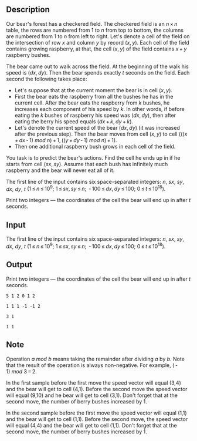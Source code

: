 ## Description

<div><p>Our bear's forest has a checkered field. The checkered field is an <span class="tex-span"><i>n</i> × <i>n</i></span> table, the rows are numbered from 1 to <span class="tex-span"><i>n</i></span> from top to bottom, the columns are numbered from 1 to <span class="tex-span"><i>n</i></span> from left to right. Let's denote a cell of the field on the intersection of row <span class="tex-span"><i>x</i></span> and column <span class="tex-span"><i>y</i></span> by record <span class="tex-span">(<i>x</i>, <i>y</i>)</span>. Each cell of the field contains growing raspberry, at that, the cell <span class="tex-span">(<i>x</i>, <i>y</i>)</span> of the field contains <span class="tex-span"><i>x</i> + <i>y</i></span> raspberry bushes.</p><p>The bear came out to walk across the field. At the beginning of the walk his speed is <span class="tex-span">(<i>dx</i>, <i>dy</i>)</span>. Then the bear spends exactly <span class="tex-span"><i>t</i></span> seconds on the field. Each second the following takes place:</p><ul> <li> Let's suppose that at the current moment the bear is in cell <span class="tex-span">(<i>x</i>, <i>y</i>)</span>. </li><li> First the bear eats the raspberry from all the bushes he has in the current cell. After the bear eats the raspberry from <span class="tex-span"><i>k</i></span> bushes, he increases each component of his speed by <span class="tex-span"><i>k</i></span>. In other words, if before eating the <span class="tex-span"><i>k</i></span> bushes of raspberry his speed was <span class="tex-span">(<i>dx</i>, <i>dy</i>)</span>, then after eating the berry his speed equals <span class="tex-span">(<i>dx</i> + <i>k</i>, <i>dy</i> + <i>k</i>)</span>. </li><li> Let's denote the current speed of the bear <span class="tex-span">(<i>dx</i>, <i>dy</i>)</span> (it was increased after the previous step). Then the bear moves from cell <span class="tex-span">(<i>x</i>, <i>y</i>)</span> to cell <span class="tex-span">(((<i>x</i> + <i>dx</i> - 1)&nbsp;<i>mod</i>&nbsp;<i>n</i>) + 1, ((<i>y</i> + <i>dy</i> - 1)&nbsp;<i>mod</i>&nbsp;<i>n</i>) + 1)</span>. </li><li> Then one additional raspberry bush grows in each cell of the field. </li></ul><p>You task is to predict the bear's actions. Find the cell he ends up in if he starts from cell <span class="tex-span">(<i>sx</i>, <i>sy</i>)</span>. Assume that each bush has infinitely much raspberry and the bear will never eat all of it.</p></div><div class="input-specification"><p>The first line of the input contains six space-separated integers: <span class="tex-span"><i>n</i></span>, <span class="tex-span"><i>sx</i></span>, <span class="tex-span"><i>sy</i></span>, <span class="tex-span"><i>dx</i></span>, <span class="tex-span"><i>dy</i></span>, <span class="tex-span"><i>t</i></span> <span class="tex-span">(1 ≤ <i>n</i> ≤ 10<sup class="upper-index">9</sup>;&nbsp;1 ≤ <i>sx</i>, <i>sy</i> ≤ <i>n</i>;&nbsp; - 100 ≤ <i>dx</i>, <i>dy</i> ≤ 100;&nbsp;0 ≤ <i>t</i> ≤ 10<sup class="upper-index">18</sup>)</span>.</p></div><div class="output-specification"><p>Print two integers — the coordinates of the cell the bear will end up in after <span class="tex-span"><i>t</i></span> seconds.</p></div>

## Input

<p>The first line of the input contains six space-separated integers: <span class="tex-span"><i>n</i></span>, <span class="tex-span"><i>sx</i></span>, <span class="tex-span"><i>sy</i></span>, <span class="tex-span"><i>dx</i></span>, <span class="tex-span"><i>dy</i></span>, <span class="tex-span"><i>t</i></span> <span class="tex-span">(1 ≤ <i>n</i> ≤ 10<sup class="upper-index">9</sup>;&nbsp;1 ≤ <i>sx</i>, <i>sy</i> ≤ <i>n</i>;&nbsp; - 100 ≤ <i>dx</i>, <i>dy</i> ≤ 100;&nbsp;0 ≤ <i>t</i> ≤ 10<sup class="upper-index">18</sup>)</span>.</p>

## Output

<p>Print two integers — the coordinates of the cell the bear will end up in after <span class="tex-span"><i>t</i></span> seconds.</p>





```input1
5 1 2 0 1 2

```




```input2
1 1 1 -1 -1 2

```




```output1
3 1
```




```output2
1 1
```



## Note

<p>Operation <span class="tex-span"><i>a</i>&nbsp;<i>mod</i>&nbsp;<i>b</i></span> means taking the remainder after dividing <span class="tex-span"><i>a</i></span> by <span class="tex-span"><i>b</i></span>. Note that the result of the operation is always non-negative. For example, <span class="tex-span">( - 1)&nbsp;<i>mod</i>&nbsp;3 = 2</span>.</p><p>In the first sample before the first move the speed vector will equal (3,4) and the bear will get to cell (4,1). Before the second move the speed vector will equal (9,10) and he bear will get to cell (3,1). Don't forget that at the second move, the number of berry bushes increased by 1.</p><p>In the second sample before the first move the speed vector will equal (1,1) and the bear will get to cell (1,1). Before the second move, the speed vector will equal (4,4) and the bear will get to cell (1,1). Don't forget that at the second move, the number of berry bushes increased by 1.</p>
